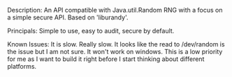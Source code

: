 Description:
An API compatible with Java.util.Random RNG with a focus on a simple secure API. Based on 'liburandy'.

Principals:
Simple to use, easy to audit, secure by default.

Known Issues:
It is slow. Really slow. It looks like the read to /dev/random is the issue but I am not sure.
It won't work on windows. This is a low priority for me as I want to build it right before I start thinking about different platforms.

